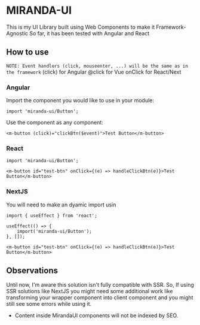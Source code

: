 # MIRANDA-UI
This is my UI Library built using Web Components to make it Framework-Agnostic
So far, it has been tested with Angular and React

## How to use

`NOTE: Event handlers (click, mouseenter, ...) will be the same as in the framework`
(click) for Angular
@click for Vue
onClick for React/Next

### Angular
Import the component you would like to use in your module:

```
import 'miranda-ui/Button';
```

Use the component as any component: 
```
<m-button (click)="clickBtn($event)">Test Button</m-button>
```

### React
```
import 'miranda-ui/Button';

<m-button id="test-btn" onClick={(e) => handleClickBtn(e)}>Test Button</m-button>
```

### NextJS
You will need to make an dyamic import usin 
```
import { useEffect } from 'react';

useEffect(() => {
    import('miranda-ui/Button');
}, []);

<m-button id="test-btn" onClick={(e) => handleClickBtn(e)}>Test Button</m-button>
```

## Observations
Until now, I'm aware this solution isn't fully compatible with SSR. So, If using SSR solutions like NextJS you might need some additional work like transforming your wrapper component into client component and you might still see some errors while using it.
+ Content inside MirandaUI components will not be indexed by SEO.
